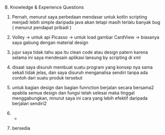 
B. Knowledge & Experience Questions 

1. Pernah, menurut saya perbedaan mendasar untuk kotlin scripting menjadi lebih simple daripada java akan tetapi masih terlalu banyak bug
    ( menurut pendapat pribadi )

2. Volley  -> untuk api
   Picasso -> untuk load gambar
   CardView -> biasanya saya gabung dengan material design
   
3. jujur saya tidak tahu apa itu clean code atau design patern karena selama ini saya mendesain aplikasi lansung by scripting di xml

4. disaat saya disuruh membuat suatu program yang konsep nya sama sekali tidak jelas, dan saya disuruh menganalisa sendiri tanpa ada contoh dari suatu produk tersebut

5. untuk bagian design dan bagian funnction berjalan secara bersama2 apabila semua design dan fungsi telah selesai maka tinggal menggabungkan, mnurut saya ini cara yang lebih efektif daripada berjalan sendiri2

6. -

7. bersedia
